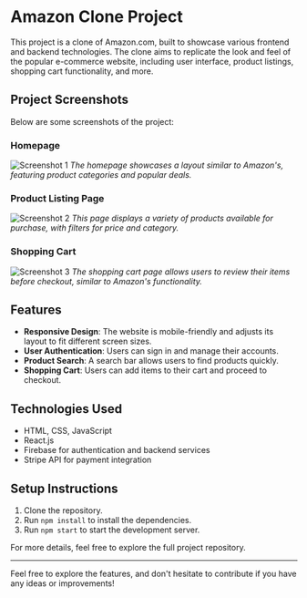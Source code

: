 # Amazon Clone Project

This project is a clone of Amazon.com, built to showcase various frontend and backend technologies. The clone aims to replicate the look and feel of the popular e-commerce website, including user interface, product listings, shopping cart functionality, and more.

## Project Screenshots

Below are some screenshots of the project:

### Homepage
![Screenshot 1](https://github.com/TarunPal0812/Amazon.com-clone/assets/143593638/15373af3-e050-4b17-888c-9e4753c85bc3)
*The homepage showcases a layout similar to Amazon's, featuring product categories and popular deals.*

### Product Listing Page
![Screenshot 2](https://github.com/TarunPal0812/Amazon.com-clone/assets/143593638/4fc18d8e-c524-4816-8cb6-2536600895bf)
*This page displays a variety of products available for purchase, with filters for price and category.*

### Shopping Cart
![Screenshot 3](https://github.com/TarunPal0812/Amazon.com-clone/assets/143593638/9eda92bb-0738-40c5-9cc0-4eddd5012c38)
*The shopping cart page allows users to review their items before checkout, similar to Amazon's functionality.*

## Features

- **Responsive Design**: The website is mobile-friendly and adjusts its layout to fit different screen sizes.
- **User Authentication**: Users can sign in and manage their accounts.
- **Product Search**: A search bar allows users to find products quickly.
- **Shopping Cart**: Users can add items to their cart and proceed to checkout.

## Technologies Used

- HTML, CSS, JavaScript
- React.js
- Firebase for authentication and backend services
- Stripe API for payment integration

## Setup Instructions

1. Clone the repository.
2. Run `npm install` to install the dependencies.
3. Run `npm start` to start the development server.

For more details, feel free to explore the full project repository.

---

Feel free to explore the features, and don't hesitate to contribute if you have any ideas or improvements!
